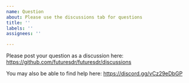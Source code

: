 ```yaml
---
name: Question
about: Please use the discussions tab for questions
title: ''
labels: ''
assignees: ''

---
```


Please post your question as a discussion here:
https://github.com/futuresdr/futuresdr/discussions


You may also be able to find help here:
https://discord.gg/vCz29eDbGP
